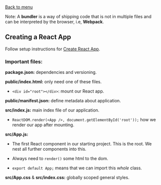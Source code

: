 [Back to menu](https://github.com/LauraAubin/All-things-FED-and-Rails/tree/master/Udemy%20React%20Course)

Note: A **bundler** is a way of shipping code that is not in multiple files and can be interpreted by the browser, i.e, **Webpack**.

## Creating a React App

Follow setup instructions for [Create React App](https://github.com/facebook/create-react-app).

### Important files:

**package.json:** dependencies and versioning.

**public/index.html:** only need one of these files.

- `<div id="root"></div>`: mount our React app.

**public/manifest.json:** define metadata about application.

**src/index.js:** main index file of our application.

- `ReactDOM.render(<App />, document.getElementById('root'));` how we render our app after mounting.

**src/App.js:**

- The first React component in our starting project. This is the root. We nest all further components into this.

- Always need to `render()` some html to the dom.

- `export default App;` means that we can import this _whole_ class.

**src/App.css** & **src/index.css:** globally scoped general styles.
